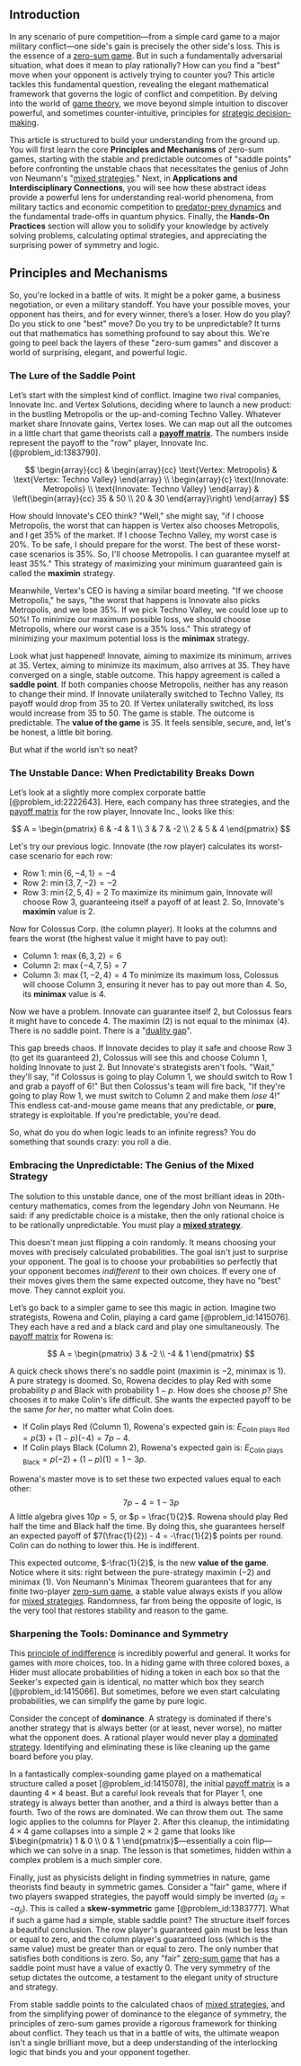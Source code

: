 ## Introduction
In any scenario of pure competition—from a simple card game to a major military conflict—one side's gain is precisely the other side's loss. This is the essence of a [zero-sum game](@article_id:264817). But in such a fundamentally adversarial situation, what does it mean to play rationally? How can you find a "best" move when your opponent is actively trying to counter you? This article tackles this fundamental question, revealing the elegant mathematical framework that governs the logic of conflict and competition. By delving into the world of [game theory](@article_id:140236), we move beyond simple intuition to discover powerful, and sometimes counter-intuitive, principles for [strategic decision-making](@article_id:264381).

This article is structured to build your understanding from the ground up. You will first learn the core **Principles and Mechanisms** of zero-sum games, starting with the stable and predictable outcomes of "saddle points" before confronting the unstable chaos that necessitates the genius of John von Neumann's "[mixed strategies](@article_id:276358)." Next, in **Applications and Interdisciplinary Connections**, you will see how these abstract ideas provide a powerful lens for understanding real-world phenomena, from military tactics and economic competition to [predator-prey dynamics](@article_id:275947) and the fundamental trade-offs in quantum physics. Finally, the **Hands-On Practices** section will allow you to solidify your knowledge by actively solving problems, calculating optimal strategies, and appreciating the surprising power of symmetry and logic.

## Principles and Mechanisms

So, you're locked in a battle of wits. It might be a poker game, a business negotiation, or even a military standoff. You have your possible moves, your opponent has theirs, and for every winner, there’s a loser. How do you play? Do you stick to one "best" move? Do you try to be unpredictable? It turns out that mathematics has something profound to say about this. We're going to peel back the layers of these "zero-sum games" and discover a world of surprising, elegant, and powerful logic.

### The Lure of the Saddle Point

Let’s start with the simplest kind of conflict. Imagine two rival companies, Innovate Inc. and Vertex Solutions, deciding where to launch a new product: in the bustling Metropolis or the up-and-coming Techno Valley. Whatever market share Innovate gains, Vertex loses. We can map out all the outcomes in a little chart that game theorists call a **[payoff matrix](@article_id:138277)**. The numbers inside represent the payoff to the "row" player, Innovate Inc. [@problem_id:1383790].

$$
\begin{array}{cc} & \begin{array}{cc} \text{Vertex: Metropolis} & \text{Vertex: Techno Valley} \end{array} \\ \begin{array}{c} \text{Innovate: Metropolis} \\ \text{Innovate: Techno Valley} \end{array} & \left(\begin{array}{cc} 35 & 50 \\ 20 & 30 \end{array}\right) \end{array}
$$

How should Innovate's CEO think? "Well," she might say, "if I choose Metropolis, the worst that can happen is Vertex also chooses Metropolis, and I get 35% of the market. If I choose Techno Valley, my worst case is 20%. To be safe, I should prepare for the worst. The best of these worst-case scenarios is 35%. So, I'll choose Metropolis. I can guarantee myself at least 35%." This strategy of maximizing your minimum guaranteed gain is called the **maximin** strategy.

Meanwhile, Vertex's CEO is having a similar board meeting. "If we choose Metropolis," he says, "the worst that happens is Innovate also picks Metropolis, and we lose 35%. If we pick Techno Valley, we could lose up to 50%! To minimize our maximum possible loss, we should choose Metropolis, where our worst case is a 35% loss." This strategy of minimizing your maximum potential loss is the **minimax** strategy.

Look what just happened! Innovate, aiming to maximize its minimum, arrives at 35. Vertex, aiming to minimize its maximum, also arrives at 35. They have converged on a single, stable outcome. This happy agreement is called a **saddle point**. If both companies choose Metropolis, neither has any reason to change their mind. If Innovate unilaterally switched to Techno Valley, its payoff would drop from 35 to 20. If Vertex unilaterally switched, its loss would increase from 35 to 50. The game is stable. The outcome is predictable. The **value of the game** is 35. It feels sensible, secure, and, let's be honest, a little bit boring.

But what if the world isn't so neat?

### The Unstable Dance: When Predictability Breaks Down

Let’s look at a slightly more complex corporate battle [@problem_id:2222643]. Here, each company has three strategies, and the [payoff matrix](@article_id:138277) for the row player, Innovate Inc., looks like this:

$$
A = 
\begin{pmatrix}
6 & -4 & 1 \\
3 & 7 & -2 \\
2 & 5 & 4
\end{pmatrix}
$$

Let's try our previous logic.
Innovate (the row player) calculates its worst-case scenario for each row:
- Row 1: $\min\{6, -4, 1\} = -4$
- Row 2: $\min\{3, 7, -2\} = -2$
- Row 3: $\min\{2, 5, 4\} = 2$
To maximize its minimum gain, Innovate will choose Row 3, guaranteeing itself a payoff of at least 2. So, Innovate's **maximin** value is 2.

Now for Colossus Corp. (the column player). It looks at the columns and fears the worst (the highest value it might have to pay out):
- Column 1: $\max\{6, 3, 2\} = 6$
- Column 2: $\max\{-4, 7, 5\} = 7$
- Column 3: $\max\{1, -2, 4\} = 4$
To minimize its maximum loss, Colossus will choose Column 3, ensuring it never has to pay out more than 4. So, its **minimax** value is 4.

Now we have a problem. Innovate can guarantee itself 2, but Colossus fears it might have to concede 4. The maximin ($2$) is not equal to the minimax ($4$). There is no saddle point. There is a "[duality gap](@article_id:172889)".

This gap breeds chaos. If Innovate decides to play it safe and choose Row 3 (to get its guaranteed 2), Colossus will see this and choose Column 1, holding Innovate to just 2. But Innovate's strategists aren't fools. "Wait," they'll say, "if Colossus is going to play Column 1, we should switch to Row 1 and grab a payoff of 6!" But then Colossus's team will fire back, "If they're going to play Row 1, we must switch to Column 2 and make them *lose* 4!" This endless cat-and-mouse game means that any predictable, or **pure**, strategy is exploitable. If you're predictable, you're dead.

So, what do you do when logic leads to an infinite regress? You do something that sounds crazy: you roll a die.

### Embracing the Unpredictable: The Genius of the Mixed Strategy

The solution to this unstable dance, one of the most brilliant ideas in 20th-century mathematics, comes from the legendary John von Neumann. He said: if any predictable choice is a mistake, then the only rational choice is to be rationally unpredictable. You must play a **[mixed strategy](@article_id:144767)**.

This doesn't mean just flipping a coin randomly. It means choosing your moves with precisely calculated probabilities. The goal isn't just to surprise your opponent. The goal is to choose your probabilities so perfectly that your opponent becomes *indifferent* to their own choices. If every one of their moves gives them the same expected outcome, they have no "best" move. They cannot exploit you.

Let’s go back to a simpler game to see this magic in action. Imagine two strategists, Rowena and Colin, playing a card game [@problem_id:1415076]. They each have a red and a black card and play one simultaneously. The [payoff matrix](@article_id:138277) for Rowena is:

$$
A = 
\begin{pmatrix}
3 & -2 \\
-4 & 1
\end{pmatrix}
$$

A quick check shows there's no saddle point (maximin is $-2$, minimax is $1$). A pure strategy is doomed. So, Rowena decides to play Red with some probability $p$ and Black with probability $1-p$. How does she choose $p$? She chooses it to make Colin's life difficult. She wants the expected payoff to be the same *for her*, no matter what Colin does.

- If Colin plays Red (Column 1), Rowena's expected gain is: $E_{\text{Colin plays Red}} = p(3) + (1-p)(-4) = 7p - 4$.
- If Colin plays Black (Column 2), Rowena's expected gain is: $E_{\text{Colin plays Black}} = p(-2) + (1-p)(1) = 1 - 3p$.

Rowena's master move is to set these two expected values equal to each other:
$$
7p - 4 = 1 - 3p
$$
A little algebra gives $10p = 5$, or $p = \frac{1}{2}$. Rowena should play Red half the time and Black half the time. By doing this, she guarantees herself an expected payoff of $7(\frac{1}{2}) - 4 = -\frac{1}{2}$ points per round. Colin can do nothing to lower this. He is indifferent.

This expected outcome, $-\frac{1}{2}$, is the new **value of the game**. Notice where it sits: right between the pure-strategy maximin ($-2$) and minimax ($1$). Von Neumann's Minimax Theorem guarantees that for any finite two-player [zero-sum game](@article_id:264817), a stable value always exists if you allow for [mixed strategies](@article_id:276358). Randomness, far from being the opposite of logic, is the very tool that restores stability and reason to the game.

### Sharpening the Tools: Dominance and Symmetry

This [principle of indifference](@article_id:264867) is incredibly powerful and general. It works for games with more choices, too. In a hiding game with three colored boxes, a Hider must allocate probabilities of hiding a token in each box so that the Seeker's expected gain is identical, no matter which box they search [@problem_id:1415066]. But sometimes, before we even start calculating probabilities, we can simplify the game by pure logic.

Consider the concept of **dominance**. A strategy is dominated if there's another strategy that is always better (or at least, never worse), no matter what the opponent does. A rational player would never play a [dominated strategy](@article_id:138644). Identifying and eliminating these is like cleaning up the game board before you play.

In a fantastically complex-sounding game played on a mathematical structure called a poset [@problem_id:1415078], the initial [payoff matrix](@article_id:138277) is a daunting $4 \times 4$ beast. But a careful look reveals that for Player 1, one strategy is always better than another, and a third is always better than a fourth. Two of the rows are dominated. We can throw them out. The same logic applies to the columns for Player 2. After this cleanup, the intimidating $4 \times 4$ game collapses into a simple $2 \times 2$ game that looks like $\begin{pmatrix} 1 & 0 \\ 0 & 1 \end{pmatrix}$—essentially a coin flip—which we can solve in a snap. The lesson is that sometimes, hidden within a complex problem is a much simpler core.

Finally, just as physicists delight in finding symmetries in nature, game theorists find beauty in symmetric games. Consider a "fair" game, where if two players swapped strategies, the payoff would simply be inverted ($a_{ij} = -a_{ji}$). This is called a **skew-symmetric** game [@problem_id:1383777]. What if such a game had a simple, stable saddle point? The structure itself forces a beautiful conclusion. The row player's guaranteed gain must be less than or equal to zero, and the column player's guaranteed loss (which is the same value) must be greater than or equal to zero. The only number that satisfies both conditions is zero. So, any "fair" [zero-sum game](@article_id:264817) that has a saddle point must have a value of exactly 0. The very symmetry of the setup dictates the outcome, a testament to the elegant unity of structure and strategy.

From stable saddle points to the calculated chaos of [mixed strategies](@article_id:276358), and from the simplifying power of dominance to the elegance of symmetry, the principles of zero-sum games provide a rigorous framework for thinking about conflict. They teach us that in a battle of wits, the ultimate weapon isn't a single brilliant move, but a deep understanding of the interlocking logic that binds you and your opponent together.